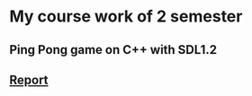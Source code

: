 # My course work of 2 semester

## Ping Pong game on C++ with SDL1.2

## [Report](https://drive.google.com/file/d/1wsTxMk9jDlZ0bq6oQA3YFCv6iyE2sOXm/view?usp=sharing)


